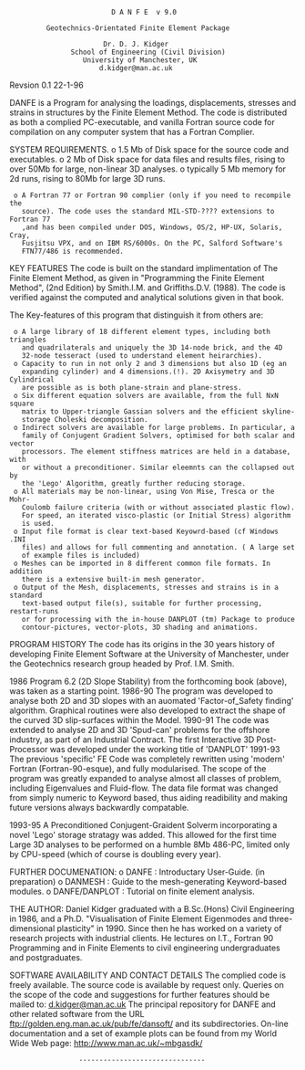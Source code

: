 

                             D A N F E  v 9.0

             Geotechnics-Orientated Finite Element Package

                           Dr. D. J. Kidger   
                   School of Engineering (Civil Division)
                      University of Manchester, UK
                          d.kidger@man.ac.uk

Revsion 0.1   22-1-96

DANFE is a Program for analysing the loadings, displacements, stresses and
strains in structures by the Finite Element Method. The code is distributed as
both a complied PC-executable, and vanilla Fortran source code for compilation 
on any computer system that has a Fortran Complier.


SYSTEM REQUIREMENTS.
     o 1.5 Mb of Disk space for the source code and executables.
     o 2 Mb of Disk space for data files and results files, rising to over
           50Mb for large, non-linear 3D analyses.
     o typically 5 Mb memory for 2d runs, rising to 80Mb for large 3D runs.

     o A Fortran 77 or Fortran 90 complier (only if you need to recompile the
       source). The code uses the standard MIL-STD-???? extensions to Fortran 77
       ,and has been compiled under DOS, Windows, OS/2, HP-UX, Solaris, Cray, 
       Fusjitsu VPX, and on IBM RS/6000s. On the PC, Salford Software's 
       FTN77/486 is recommended.


KEY FEATURES
    The code is built on the standard implimentation of The Finite Element 
Method, as given in "Programming the Finite Element Method", (2nd Edition)
by Smith.I.M. and Griffiths.D.V. (1988).
The code is verified against the computed and analytical solutions given in
that book.

The Key-features of this program that distinguish it from others are:

     o A large library of 18 different element types, including both triangles
       and quadrilaterals and uniquely the 3D 14-node brick, and the 4D 
       32-node tesseract (used to understand element heirarchies).
     o Capacity to run in not only 2 and 3 dimensions but also 1D (eg an 
       expanding cylinder) and 4 dimensions.(!). 2D Axisymetry and 3D Cylindrical
       are possible as is both plane-strain and plane-stress.
     o Six different equation solvers are available, from the full NxN square
       matrix to Upper-triangle Gassian solvers and the efficient skyline-
       storage Choleski decomposition.
     o Indirect solvers are available for large problems. In particular, a
       family of Conjugent Gradient Solvers, optimised for both scalar and vector
       processors. The element stiffness matrices are held in a database, with
       or without a preconditioner. Similar eleemnts can the collapsed out by
       the 'Lego' Algorithm, greatly further reducing storage.
     o All materials may be non-linear, using Von Mise, Tresca or the Mohr-
       Coulomb failure criteria (with or without associated plastic flow).
       For speed, an iterated visco-plastic (or Initial Stress) algorithm
       is used.
     o Input file format is clear text-based Keyowrd-based (cf Windows .INI 
       files) and allows for full commenting and annotation. ( A large set
       of example files is included)
     o Meshes can be imported in 8 different common file formats. In addition
       there is a extensive built-in mesh generator.
     o Output of the Mesh, displacements, stresses and strains is in a standard
       text-based output file(s), suitable for further processing, restart-runs
       or for processing with the in-house DANPLOT (tm) Package to produce 
       contour-pictures, vector-plots, 3D shading and animations.


PROGRAM HISTORY
    The code has its origins in the 30 years history of developing Finite 
Element Software at the University of Manchester, under the Geotechnics research 
group headed by Prof. I.M. Smith. 

 1986     Program 6.2 (2D Slope Stability) from the forthcoming book (above), 
          was taken as a starting point.
 1986-90  The program was developed to analyse both 2D and 3D slopes
          with an auomated 'Factor-of_Safety finding' algorithm. Graphical 
          routines were also developed to extract the shape of the curved 3D 
          slip-surfaces within the Model.
 1990-91  The code was extended to analyse 2D and 3D 'Spud-can' problems for
          the offshore industry, as part of an Industrial Contract. The first 
          Interactive 3D Post-Processor was developed under the working title
          of 'DANPLOT'
 1991-93  The previous 'specific' FE Code was completely rewritten using 
          'modern' Fortran (Fortran-90-esque), and fully modularised.
          The scope of the program was greatly expanded to analyse almost
          all classes of problem, including Eigenvalues and Fluid-flow. 
          The data file format was changed from simply numeric to Keyword based,
          thus aiding readibility and making future versions always backwardly 
          compatable.

 1993-95  A Preconditioned Conjugent-Graident Solverm incorporating a novel
          'Lego' storage stratagy was added. This allowed for the first time
          Large 3D analyses to be performed on a humble 8Mb 486-PC, limited only
          by CPU-speed (which of course is doubling every year).


FURTHER DOCUMENATION:
     o  DANFE   : Introductary User-Guide. (in preparation)
     o  DANMESH : Guide to the mesh-generating Keyword-based modules.
     o  DANFE/DANPLOT : Tutorial on finite element analysis.

THE AUTHOR:
     Daniel Kidger graduated with a B.Sc.(Hons) Civil Engineering in 1986, and
a Ph.D. "Visualisation of Finite Element Eigenmodes and three-dimensional 
plasticity" in 1990. Since then he has worked on a variety of research projects
with industrial clients. He lectures on I.T., Fortran 90 Programming and in
Finite Elements to civil engineering undergraduates and postgraduates.

SOFTWARE AVAILABILITY AND CONTACT DETAILS
     The complied code is freely available. The source code is available by
request only. Queries on the scope of the code and suggestions for further 
features should be mailed to: 
                d.kidger@man.ac.uk
The principal repository for DANFE and other related software from the URL
                ftp://golden.eng.man.ac.uk/pub/fe/dansoft/ 
and its subdirectories. On-line documentation and a set of example plots can
be found from my World Wide Web page:
                http://www.man.ac.uk/~mbgasdk/

                     -------------------------------












